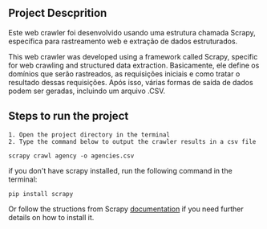 ## Project Descprition

Este web crawler foi desenvolvido usando uma estrutura chamada Scrapy, específica para rastreamento web e extração de dados estruturados.


This web crawler was developed using a framework called Scrapy, specific for web crawling and structured data extraction.
Basicamente, ele define os domínios que serão rastreados, as requisições iniciais e como tratar o resultado dessas requisições.
Após isso, várias formas de saída de dados podem ser geradas, incluindo um arquivo .CSV.


## Steps to run the project
	
	1. Open the project directory in the terminal
	2. Type the command below to output the crawler results in a csv file
	
```
scrapy crawl agency -o agencies.csv
```

if you don't have scrapy installed, run the following command in the terminal:

```
pip install scrapy
```

Or follow the structions from Scrapy [documentation](https://docs.scrapy.org/en/latest/) if you need further details on how to install it.
